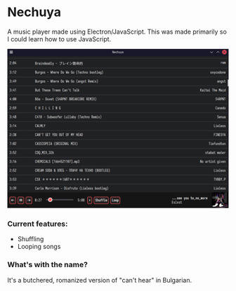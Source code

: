 # Nechuya
A music player made using Electron/JavaScript.
This was made primarily so I could learn how to use JavaScript.

![A screenshot of the UI of Nechuya](images/screenshot69.png)

### Current features:
- Shuffling
- Looping songs


### What's with the name?
It's a butchered, romanized version of "can't hear" in Bulgarian.
